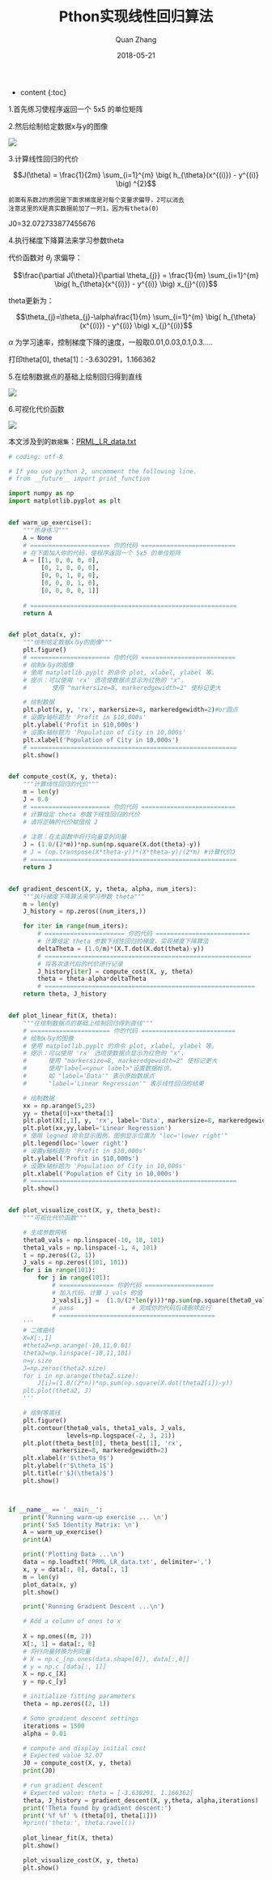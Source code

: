 ﻿---
layout: post
title: "Pthon实现线性回归算法"
date: 2018-05-21
categories: Machine Learning
tags: Python Machine Learning
author: Quan Zhang
---

* content
{:toc}

1.首先练习使程序返回一个 5x5 的单位矩阵

2.然后绘制给定数据x与y的图像

![](/images/blog/20180521/1.png)

3.计算线性回归的代价

<span> $$J(\theta) = \frac{1}{2m} \sum_{i=1}^{m} \big( h_{\theta}(x^{(i)}) - y^{(i)} \big) ^{2}$$ </span>

	前面有系数2的原因是下面求梯度是对每个变量求偏导，2可以消去
	注意这里的X是真实数据前加了一列1，因为有theta(0)

J0=32.072733877455676

4.执行梯度下降算法来学习参数theta

代价函数对 $\theta_{j}$ 求偏导：

<span> $$\frac{\partial J(\theta)}{\partial \theta_{j}} = \frac{1}{m} \sum_{i=1}^{m} \big( h_{\theta}(x^{(i)}) - y^{(i)} \big) x_{j}^{(i)}$$ </span>

theta更新为：

<span> $$\theta_{j}=\theta_{j}-\alpha\frac{1}{m} \sum_{i=1}^{m} \big( h_{\theta}(x^{(i)}) - y^{(i)} \big) x_{j}^{(i)}$$ </span>

<span> $\alpha$ </span>为学习速率，控制梯度下降的速度，一般取0.01,0.03,0.1,0.3.....

打印theta[0], theta[1]：-3.630291，1.166362

5.在绘制数据点的基础上绘制回归得到直线

![](/images/blog/20180521/2.png)

6.可视化代价函数

![](/images/blog/20180521/3.jpg)

本文涉及到的`数据集`：[PRML_LR_data.txt](https://zhangquan1995.github.io/res/20180521/linear_regression/PRML_LR_data.txt)

```python
# coding: utf-8

# If you use python 2, uncomment the following line.
# from __future__ import print_function

import numpy as np
import matplotlib.pyplot as plt


def warm_up_exercise():
    """热身练习"""
    A = None
    # ====================== 你的代码 ==========================
    # 在下面加入你的代码，使程序返回一个 5x5 的单位矩阵
    A = [[1, 0, 0, 0, 0],
    	 [0, 1, 0, 0, 0],
    	 [0, 0, 1, 0, 0],
    	 [0, 0, 0, 1, 0],
    	 [0, 0, 0, 0, 1]]
    
    # =========================================================
    return A


def plot_data(x, y):
    """绘制给定数据x与y的图像"""
    plt.figure()
    # ====================== 你的代码 ==========================
    # 绘制x与y的图像
    # 使用 matplotlib.pyplt 的命令 plot, xlabel, ylabel 等。
    # 提示：可以使用 'rx' 选项使数据点显示为红色的 "x"，
    #       使用 "markersize=8, markeredgewidth=2" 使标记更大

    # 给制数据
    plt.plot(x, y, 'rx', markersize=8, markeredgewidth=2)#or圆点
    # 设置y轴标题为 'Profit in $10,000s'
    plt.ylabel('Profit in $10,000s')
    # 设置x轴标题为 'Population of City in 10,000s'
    plt.xlabel('Population of City in 10,000s')
    # =========================================================
    plt.show()


def compute_cost(X, y, theta):
    """计算线性回归的代价"""
    m = len(y)
    J = 0.0
    # ====================== 你的代码 ==========================
    # 计算给定 theta 参数下线性回归的代价
    # 请将正确的代价赋值给 J
    
    # 注意：在主函数中将行向量变列向量
    J = (1.0/(2*m))*np.sum(np.square(X.dot(theta)-y))
    # J = (np.transpose(X*theta-y))*(X*theta-y)/(2*m) #计算代价J
    # =========================================================
    return J


def gradient_descent(X, y, theta, alpha, num_iters):
    """执行梯度下降算法来学习参数 theta"""
    m = len(y)
    J_history = np.zeros((num_iters,))

    for iter in range(num_iters):
        # ====================== 你的代码 ==========================
        # 计算给定 theta 参数下线性回归的梯度，实现梯度下降算法
        deltaTheta = (1.0/m)*(X.T.dot(X.dot(theta)-y))
        # =========================================================
        # 将各次迭代后的代价进行记录
        J_history[iter] = compute_cost(X, y, theta)
        theta = theta-alpha*deltaTheta
        # ==========================================================
    return theta, J_history


def plot_linear_fit(X, theta):
    """在绘制数据点的基础上绘制回归得到直线"""
    # ====================== 你的代码 ==========================
    # 绘制x与y的图像
    # 使用 matplotlib.pyplt 的命令 plot, xlabel, ylabel 等。
    # 提示：可以使用 'rx' 选项使数据点显示为红色的 "x"，
    #      使用 "markersize=8, markeredgewidth=2" 使标记更大
    #      使用"label=<your label>"设置数据标识，
    #      如 "label='Data'" 表示原始数据点
    #      "label='Linear Regression'" 表示线性回归的结果

    # 绘制数据
    xx = np.arange(5,23)
    yy = theta[0]+xx*theta[1]
    plt.plot(X[:,1], y, 'rx', label='Data', markersize=8, markeredgewidth=2)
    plt.plot(xx,yy,label='Linear Regression')
    # 使用 legned 命令显示图例，图例显示位置为 "loc='lower right'"
    plt.legend(loc='lower right')
    # 设置y轴标题为 'Profit in $10,000s'
    plt.ylabel('Profit in $10,000s')
    # 设置x轴标题为 'Population of City in 10,000s'
    plt.xlabel('Population of City in 10,000s')
    # =========================================================
    plt.show()


def plot_visualize_cost(X, y, theta_best):
    """可视化代价函数"""

    # 生成参数网格
    theta0_vals = np.linspace(-10, 10, 101)
    theta1_vals = np.linspace(-1, 4, 101)
    t = np.zeros((2, 1))
    J_vals = np.zeros((101, 101))
    for i in range(101):
        for j in range(101):
            # =============== 你的代码 ===================
            # 加入代码，计算 J_vals 的值
            J_vals[i,j] =  (1.0/(2*len(y)))*np.sum(np.square(theta0_vals[i]+X.dot(theta1_vals[j])-y))
            # pass                # 完成你的代码后请删除此行
            # ===========================================
    '''
    # 二维曲线
    X=X[:,1]
    #theta2=np.arange(-10,11,0.01)
    theta2=np.linspace(-10,11,101)
    n=y.size
    J=np.zeros(theta2.size)
    for i in np.arange(theta2.size):
        J[i]=(1.0/(2*n))*np.sum(np.square(X.dot(theta2[i])-y))
    plt.plot(theta2, J)
    '''

    # 绘制等高线
    plt.figure()
    plt.contour(theta0_vals, theta1_vals, J_vals,
                levels=np.logspace(-2, 3, 21))
    plt.plot(theta_best[0], theta_best[1], 'rx',
            markersize=8, markeredgewidth=2)
    plt.xlabel(r'$\theta_0$')
    plt.ylabel(r'$\theta_1$')
    plt.title(r'$J(\theta)$')
    plt.show()



if __name__ == '__main__':
    print('Running warm-up exercise ... \n')
    print('5x5 Identity Matrix: \n')
    A = warm_up_exercise()
    print(A)

    print('Plotting Data ...\n')
    data = np.loadtxt('PRML_LR_data.txt', delimiter=',')
    x, y = data[:, 0], data[:, 1]
    m = len(y)
    plot_data(x, y)
    plt.show()

    print('Running Gradient Descent ...\n')

    # Add a column of ones to x
    
    X = np.ones((m, 2))
    X[:, 1] = data[:, 0]
    # 将行向量转换为列向量
    # X = np.c_[np.ones(data.shape[0]), data[:,0]]
    # y = np.c_[data[:, 1]]
    X = np.c_[X]
    y = np.c_[y]

    # initialize fitting parameters
    theta = np.zeros((2, 1))

    # Some gradient descent settings
    iterations = 1500
    alpha = 0.01

    # compute and display initial cost
    # Expected value 32.07
    J0 = compute_cost(X, y, theta)
    print(J0)

    # run gradient descent
    # Expected value: theta = [-3.630291, 1.166362]
    theta, J_history = gradient_descent(X, y,theta, alpha,iterations)
    print('Theta found by gradient descent:')
    print('%f %f' % (theta[0], theta[1]))
    #print('theta:', theta.ravel())
    
    plot_linear_fit(X, theta)
    plt.show()

    plot_visualize_cost(X, y, theta)
    plt.show()

```

